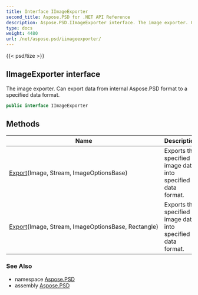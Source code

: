 ```yaml
---
title: Interface IImageExporter
second_title: Aspose.PSD for .NET API Reference
description: Aspose.PSD.IImageExporter interface. The image exporter. Can export data from internal Aspose.PSD format to a specified data format
type: docs
weight: 4480
url: /net/aspose.psd/iimageexporter/
---
```

{{< psd/tize >}}
## IImageExporter interface

The image exporter. Can export data from internal Aspose.PSD format to a specified data format.

```csharp
public interface IImageExporter
```

## Methods

| Name | Description |
| --- | --- |
| [Export](../../aspose.psd/iimageexporter/export/#export)(Image, Stream, ImageOptionsBase) | Exports the specified image data into specified data format. |
| [Export](../../aspose.psd/iimageexporter/export/#export_1)(Image, Stream, ImageOptionsBase, Rectangle) | Exports the specified image data into specified data format. |

### See Also

* namespace [Aspose.PSD](../../aspose.psd/)
* assembly [Aspose.PSD](../../)


